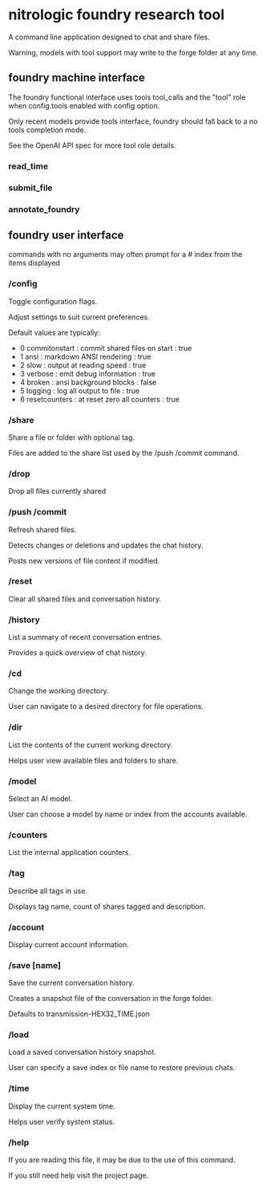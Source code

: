 # nitrologic foundry research tool

A command line application designed to chat and share files.

Warning, models with tool support may write to the forge folder at any time.

## foundry machine interface

The foundry functional interface uses tools tool_calls and the "tool" role
when config.tools enabled with config option.

Only recent models provide tools interface, foundry should fall 
back to a no tools completion mode.

See the OpenAI API spec for more tool role details.

### read_time

### submit_file

### annotate_foundry

## foundry user interface

commands with no arguments may often prompt for a # index from
the items displayed

### /config

Toggle configuration flags.

Adjust settings to suit current preferences.

Default values are typically:

* 0 commitonstart : commit shared files on start : true
* 1 ansi : markdown ANSI rendering : true
* 2 slow : output at reading speed : true
* 3 verbose : emit debug information : true
* 4 broken : ansi background blocks : false
* 5 logging : log all output to file : true
* 6 resetcounters : at reset zero all counters : true

### /share

Share a file or folder with optional tag.

Files are added to the share list used by the /push /commit command.

### /drop

Drop all files currently shared

### /push /commit

Refresh shared files. 

Detects changes or deletions and updates the chat history.

Posts new versions of file content if modified.

### /reset

Clear all shared files and conversation history.

### /history

List a summary of recent conversation entries. 

Provides a quick overview of chat history.

### /cd

Change the working directory. 

User can navigate to a desired directory for file operations.

### /dir

List the contents of the current working directory. 

Helps user view available files and folders to share.


### /model

Select an AI model.

User can choose a model by name or index from the accounts available.

### /counters

List the internal application counters.

### /tag

Describe all tags in use.

Displays tag name, count of shares tagged and description.

### /account

Display current account information.

### /save [name]

Save the current conversation history. 

Creates a snapshot file of the conversation in the forge folder.

Defaults to transmission-HEX32_TIME.json

### /load

Load a saved conversation history snapshot.

User can specify a save index or file name to restore previous chats.


### /time

Display the current system time. 

Helps user verify system status.

### /help

If you are reading this file, it may be due to the use of this command.

If you still need help visit the project page.
